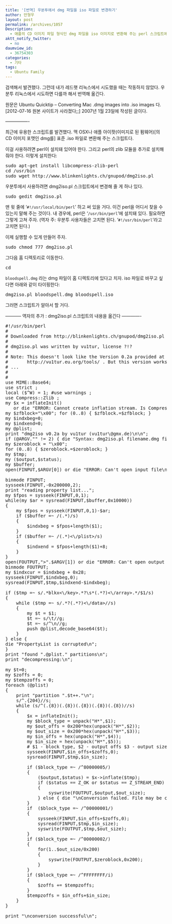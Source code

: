 ```yaml
---
title: '[번역] 우분투에서 dmg 파일을 iso 파일로 변경하기'
author: 안형우
layout: post
permalink: /archives/1057
Description:
  - 애플의 CD 이미지 파일 형식인 dmg 파일을 iso 이미지로 변환해 주는 perl 스크립트에 대한 설명입니다. 우분투 사용자들이 편하게 사용할 수 있도록 설명하고 있습니다. 물론 다른 운영체제 사용자들도 perl을 사용할 줄 안다면 역시 가져다 쓸 수 있을 것입니다.
aktt_notify_twitter:
  - no
daumview_id:
  - 36754303
categories:
  - 기타
tags:
  - Ubuntu Family
---
```

검색해서 발견했다. 그런데 내가 레드햇 리눅스에서 시도했을 때는 작동하지 않았다. 우분투 리눅스에서 시도하면 다를까 해서 번역해 옮긴다.

원문은 Ubuntu Quicktip – Converting Mac .dmg images into .iso images 다. [2012-07-16 원본 사이트가 사라졌다;;] 2007년 1월 23일에 작성된 글이다.

&#8212;&#8212;&#8212;&#8212;&#8212;-

최근에 유용한 스크립트를 발견했다. 맥 OSX나 애플 아이팟(이미지로 된 펌웨어)[의 CD 이미지 포맷인 dmg를] 표준 .iso 파일로 변환해 주는 스크립트다.

이걸 사용하려면 perl이 설치돼 있어야 한다. 그리고 perl의 zlib 모듈을 추가로 설치해 줘야 한다. 이렇게 설치한다:

<pre class="brush: bash; gutter: true; first-line: 1">sudo apt-get install libcompress-zlib-perl
cd /usr/bin
sudo wget http://www.blinkenlights.ch/gnupod/dmg2iso.pl</pre>

우분투에서 사용하려면 dmg2iso.pl 스크립트에서 변경해 줄 게 하나 있다.

<pre class="brush:shell">sudo gedit dmg2iso.pl</pre>

맨 윗 줄에 ‘`#!/usr/local/bin/perl`’ 하고 써 있을 거다. 이건 perl을 어디서 찾을 수 있는지 말해 주는 것이다. 내 경우에, perl은 ‘`/usr/bin/perl`’에 설치돼 있다. 필요하면 그렇게 고쳐 주자. (역자 주: 우분투 사용자들은 고치면 된다. ‘`#!/usr/bin/perl`’라고 고치면 된다.)

이제 실행할 수 있게 만들어 주자.

<pre class="brush:shell">sudo chmod 777 dmg2iso.pl</pre>

그다음 홈 디렉토리로 이동한다.

<pre>cd</pre>

`bloodspell.dmg` 라는 dmg 파일이 홈 디렉토리에 있다고 치자. iso 파일로 바꾸고 싶다면 아래와 같이 타이핑한다:

<pre class="brush:shell">dmg2iso.pl bloodspell.dmg bloodspell.iso</pre>

그러면 스크립트가 알아서 할 거다.

&#8212;&#8212;&#8212;&#8211; 역자의 추가 : dmg2iso.pl 스크립트의 내용을 옮긴다 &#8212;&#8212;&#8212;&#8212;-

<pre class="brush: perl; gutter: true; first-line: 1">#!/usr/bin/perl
#
# Downloaded from http://blinkenlights.ch/gnupod/dmg2iso.pl
#
# dmg2iso.pl was written by vu1tur, license ?!?
#
# Note: This doesn&#039;t look like the Version 0.2a provided at
#       http://vu1tur.eu.org/tools/ . But this version works with Apples iPod-Firmware dmg images..
# ...
#
#
use MIME::Base64;
use strict ;
local ($^W) = 1; #use warnings ;
use Compress::Zlib ;
my $x = inflateInit()
   or die "ERROR: Cannot create inflation stream. Is Compress::zlib installed?\n" ;
my $zfblock="\x00"; for (0..8) { $zfblock.=$zfblock; }
my $indxbeg=0;
my $indxend=0;
my @plist;
print "dmg2iso v0.2a by vu1tur (vu1tur\@gmx.de)\n\n";
if (@ARGV."" != 2) { die "Syntax: dmg2iso.pl filename.dmg filename.iso\n"; }
my $zeroblock = "\x00";
for (0..8) { $zeroblock.=$zeroblock; }
my $tmp;
my ($output,$status);
my $buffer;
open(FINPUT,$ARGV[0]) or die "ERROR: Can&#039;t open input file\n";

binmode FINPUT;
sysseek(FINPUT,-0x200000,2);
print "reading property list...";
my $fpos = sysseek(FINPUT,0,1);
while(my $ar = sysread(FINPUT,$buffer,0x10000))
{
	my $fpos = sysseek(FINPUT,0,1)-$ar;
	if ($buffer =~ /(.*)/s)
	{
		$indxbeg = $fpos+length($1);
	}
	if ($buffer =~ /(.*)&lt;\/plist&gt;/s)
	{
		$indxend = $fpos+length($1)+8;
	}
}
open(FOUTPUT,"&gt;".$ARGV[1]) or die "ERROR: Can&#039;t open output file\n";
binmode FOUTPUT;
my $indxcur = $indxbeg + 0x28;
sysseek(FINPUT,$indxbeg,0);
sysread(FINPUT,$tmp,$indxend-$indxbeg);

if ($tmp =~ s/.*blkx&lt;\/key&gt;.*?\s*(.*?)&lt;\/array&gt;.*/$1/s)
{
	while ($tmp =~ s/.*?(.*?)&lt;\/data&gt;//s)
	{
		my $t = $1;
		$t =~ s/\t//g;
		$t =~ s/^\n//g;
		push @plist,decode_base64($t);
	}
} else {
die "PropertyList is corrupted\n";
}
print "found ".@plist." partitions\n";
print "decompressing:\n";

my $t=0;
my $zoffs = 0;
my $tempzoffs = 0;
foreach (@plist)
{
	print "partition ".$t++."\n";
	s/^.{204}//s;
	while (s/^(.{8})(.{8})(.{8})(.{8})(.{8})//s)
	{
		$x = inflateInit();
		my $block_type = unpack("H*",$1);
		my $out_offs = 0x200*hex(unpack("H*",$2));
		my $out_size = 0x200*hex(unpack("H*",$3));
		my $in_offs = hex(unpack("H*",$4));
		my $in_size = hex(unpack("H*",$5));
		# $1 - block type, $2 - output offs $3 - output size $4 input offset $5 - input size
		sysseek(FINPUT,$in_offs+$zoffs,0);
		sysread(FINPUT,$tmp,$in_size);

		if ($block_type =~ /^80000005/)
		{
			($output,$status) = $x-&gt;inflate($tmp);
			if ($status == Z_OK or $status == Z_STREAM_END)
			{
				syswrite(FOUTPUT,$output,$out_size);
			} else { die "\nConversion failed. File may be corrupted.\n"; }
		}
		if  ($block_type =~ /^00000001/)
		{
			sysseek(FINPUT,$in_offs+$zoffs,0);
			sysread(FINPUT,$tmp,$in_size);
			syswrite(FOUTPUT,$tmp,$out_size);
		}
		if ($block_type =~ /^00000002/)
		{
			for(1..$out_size/0x200)
			{
				syswrite(FOUTPUT,$zeroblock,0x200);
			}
		}
		if ($block_type =~ /^FFFFFFFF/i)
		{
			$zoffs += $tempzoffs;
		}
		$tempzoffs = $in_offs+$in_size;
	}
}

print "\nconversion successful\n";</pre>